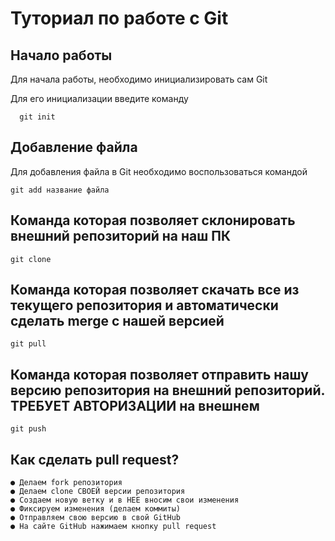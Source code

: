 # Туториал по работе с Git

## Начало работы

Для начала работы, необходимо инициализировать сам Git

Для его инициализации введите команду 

```
  git init
```

## Добавление файла

Для добавления файла в Git необходимо воспользоваться командой 

```
git add название файла
```

## Команда которая позволяет склонировать внешний репозиторий на наш ПК

```
git clone
```

##  Команда которая позволяет скачать все из текущего репозитория и автоматически сделать merge с нашей версией

```
git pull
```

## Команда которая позволяет отправить нашу версию репозитория на внешний репозиторий. ТРЕБУЕТ АВТОРИЗАЦИИ на внешнем 

```
git push
```

## Как сделать pull request?

```
● Делаем fork репозитория
● Делаем clone СВОЕЙ версии репозитория
● Создаем новую ветку и в НЕЕ вносим свои изменения
● Фиксируем изменения (делаем коммиты)
● Отправляем свою версию в свой GitHub
● На сайте GitHub нажимаем кнопку pull request
```